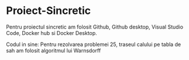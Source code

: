 # Proiect-Sincretic

Pentru proiectul sincretic am folosit Github, Github desktop, Visual Studio Code, Docker hub si Docker Desktop.

Codul in sine:
Pentru rezolvarea problemei 25, traseul calului pe tabla de sah am folosit algoritmul lui Warnsdorff 
